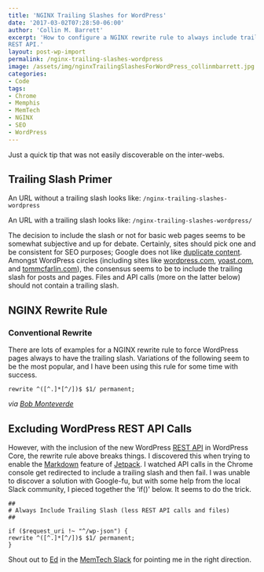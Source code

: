 ```yaml
---
title: 'NGINX Trailing Slashes for WordPress'
date: '2017-03-02T07:28:50-06:00'
author: 'Collin M. Barrett'
excerpt: 'How to configure a NGINX rewrite rule to always include trailing slashes in WordPress while not breaking the
REST API.'
layout: post-wp-import
permalink: /nginx-trailing-slashes-wordpress
image: /assets/img/nginxTrailingSlashesForWordPress_collinmbarrett.jpg
categories:
- Code
tags:
- Chrome
- Memphis
- MemTech
- NGINX
- SEO
- WordPress
---
```


Just a quick tip that was not easily discoverable on the inter-webs.

## Trailing Slash Primer

An URL without a trailing slash looks like: `/nginx-trailing-slashes-wordpress`

An URL with a trailing slash looks like: `/nginx-trailing-slashes-wordpress/`

The decision to include the slash or not for basic web pages seems to be somewhat subjective and up for debate.
Certainly, sites should pick one and be consistent for SEO purposes; Google does not like [duplicate
content](https://webmasters.googleblog.com/2010/04/to-slash-or-not-to-slash.html). Amongst WordPress circles (including
sites like [wordpress.com](https://wordpress.com), [yoast.com](https://yoast.com/), and
[tommcfarlin.com](https://tommcfarlin.com/trailing-slash-in-wordpress/)), the consensus seems to be to include the
trailing slash for posts and pages. Files and API calls (more on the latter below) should not contain a trailing slash.

## NGINX Rewrite Rule

### Conventional Rewrite

There are lots of examples for a NGINX rewrite rule to force WordPress pages always to have the trailing slash.
Variations of the following seem to be the most popular, and I have been using this rule for some time with success.

```
rewrite ^([^.]*[^/])$ $1/ permanent;

```

*via [Bob
Monteverde](https://stackoverflow.com/questions/645853/add-slash-to-the-end-of-every-url-need-rewrite-rule-for-nginx/3912675)*

## Excluding WordPress REST API Calls

However, with the inclusion of the new WordPress [REST API](http://v2.wp-api.org/) in WordPress Core, the rewrite rule
above breaks things. I discovered this when trying to enable the [Markdown](https://jetpack.com/support/markdown/)
feature of [Jetpack](https://jetpack.com/). I watched API calls in the Chrome console get redirected to include a
trailing slash and then fail. I was unable to discover a solution with Google-fu, but with some help from the local
Slack community, I pieced together the ‘if()' below. It seems to do the trick.

```
##
# Always Include Trailing Slash (less REST API calls and files)
##

if ($request_uri !~ "^/wp-json") {
rewrite ^([^.]*[^/])$ $1/ permanent;
}

```

Shout out to [Ed](https://twitter.com/edyesed) in the [MemTech
Slack](https://memphistechnology.org/blog/2015/05/19/join-memtech-on-slack-chat/) for pointing me in the right
direction.